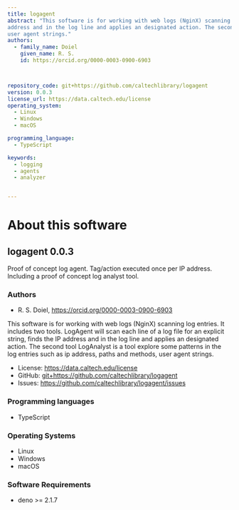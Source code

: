 ```yaml
---
title: logagent
abstract: "This software is for working with web logs (NginX) scanning log entries. It includes two tools. LogAgent will scan each line of a log file for an explicit string, finds the IP 
address and in the log line and applies an designated action. The second tool LogAnalyst is a tool explore some patterns in the log entries such as ip address, paths and methods, 
user agent strings."
authors:
  - family_name: Doiel
    given_name: R. S.
    id: https://orcid.org/0000-0003-0900-6903



repository_code: git+https://github.com/caltechlibrary/logagent
version: 0.0.3
license_url: https://data.caltech.edu/license
operating_system:
  - Linux
  - Windows
  - macOS

programming_language:
  - TypeScript

keywords:
  - logging
  - agents
  - analyzer


---
```


About this software
===================

## logagent 0.0.3

Proof of concept log agent. Tag/action executed once per IP address. Including a proof of concept log analyst tool.

### Authors

- R. S. Doiel, <https://orcid.org/0000-0003-0900-6903>





This software is for working with web logs (NginX) scanning log entries. It includes two tools. LogAgent will scan each line of a log file for an explicit string, finds the IP 
address and in the log line and applies an designated action. The second tool LogAnalyst is a tool explore some patterns in the log entries such as ip address, paths and methods, 
user agent strings.

- License: <https://data.caltech.edu/license>
- GitHub: <git+https://github.com/caltechlibrary/logagent>
- Issues: <https://github.com/caltechlibrary/logagent/issues>

### Programming languages

- TypeScript


### Operating Systems

- Linux
- Windows
- macOS


### Software Requirements

- deno &gt;&#x3D; 2.1.7

